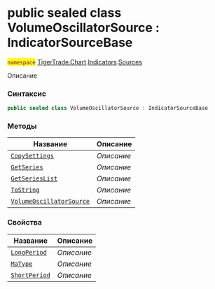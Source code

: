 
# public sealed class VolumeOscillatorSource : IndicatorSourceBase
<mark style="color:purple;">`namespace`</mark> [TigerTrade.Chart](../../../TigerTrade.Chart.md).[Indicators](../../../TigerTrade.Chart/Indicators.md).[Sources](../../../TigerTrade.Chart/Indicators/Sources.md)



Описание

### Синтаксис
```csharp
public sealed class VolumeOscillatorSource : IndicatorSourceBase
```


### Методы
| Название | Описание |
| --- | --- |
| [`CopySettings`](./VolumeOscillatorSource.cs/Методы/CopySettings.md) | *Описание* |
| [`GetSeries`](./VolumeOscillatorSource.cs/Методы/GetSeries.md) | *Описание* |
| [`GetSeriesList`](./VolumeOscillatorSource.cs/Методы/GetSeriesList.md) | *Описание* |
| [`ToString`](./VolumeOscillatorSource.cs/Методы/ToString.md) | *Описание* |
| [`VolumeOscillatorSource`](./VolumeOscillatorSource.cs/Методы/VolumeOscillatorSource.md) | *Описание* |

### Свойства
| Название | Описание |
| --- | --- |
| [`LongPeriod`](./VolumeOscillatorSource.cs/Свойства/LongPeriod.md) | *Описание* |
| [`MaType`](./VolumeOscillatorSource.cs/Свойства/MaType.md) | *Описание* |
| [`ShortPeriod`](./VolumeOscillatorSource.cs/Свойства/ShortPeriod.md) | *Описание* |



